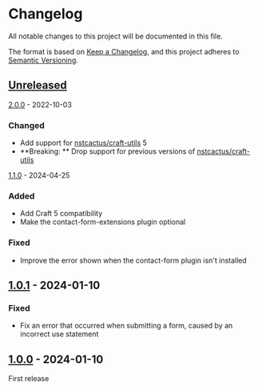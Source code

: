 # Changelog

All notable changes to this project will be documented in this file.

The format is based on [Keep a Changelog](https://keepachangelog.com/en/1.0.0/),
and this project adheres to [Semantic Versioning](https://semver.org/spec/v2.0.0.html).

## [Unreleased]


[2.0.0] - 2022-10-03

### Changed

- Add support for [nstcactus/craft-utils] 5
- **Breaking: ** Drop support for previous versions of [nstcactus/craft-utils]


[1.1.0] - 2024-04-25

### Added

- Add Craft 5 compatibility
- Make the contact-form-extensions plugin optional

### Fixed

- Improve the error shown when the contact-form plugin isn't installed 


## [1.0.1] - 2024-01-10

### Fixed

- Fix an error that occurred when submitting a form, caused by an incorrect use statement


## [1.0.0] - 2024-01-10

First release

[Unreleased]: https://github.com/nstCactus/craft-contact-form-settings-module/compare/2.0.0...main
[2.0.0]: https://github.com/nstCactus/craft-contact-form-settings-module/compare/1.1.0...2.0.0
[1.1.0]: https://github.com/nstCactus/craft-contact-form-settings-module/compare/1.0.1...1.1.0
[1.0.1]: https://github.com/nstCactus/craft-contact-form-settings-module/compare/1.0.0...1.0.1
[1.0.0]: https://github.com/nstCactus/craft-contact-form-settings-module/releases/tag/1.0.0
[nstcactus/craft-utils]: https://github.com/nstCactus/craft-utils
